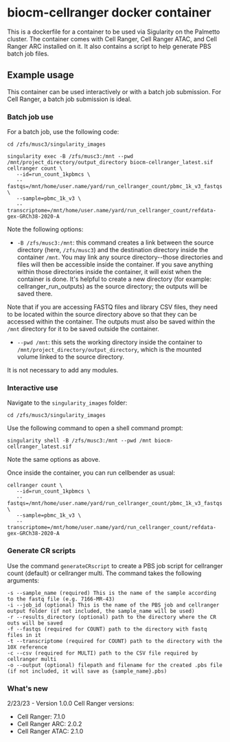 # biocm-cellranger docker container

This is a dockerfile for a container to be used via Sigularity on the 
Palmetto cluster. The container comes with Cell Ranger, Cell Ranger ATAC, and Cell Ranger ARC installed on it. It also contains a script to help generate PBS batch job files.

## Example usage

This container can be used interactively or with a batch job submission. For Cell Ranger, a batch job submission is ideal.


### Batch job use

For a batch job, use the following code:
```
cd /zfs/musc3/singularity_images

singularity exec -B /zfs/musc3:/mnt --pwd /mnt/project_directory/output_directory biocm-cellranger_latest.sif cellranger count \
   --id=run_count_1kpbmcs \
   --fastqs=/mnt/home/user.name/yard/run_cellranger_count/pbmc_1k_v3_fastqs \
   --sample=pbmc_1k_v3 \
   --transcriptome=/mnt/home/user.name/yard/run_cellranger_count/refdata-gex-GRCh38-2020-A
```
Note the following options:
- `-B /zfs/musc3:/mnt`: this command creates a link between the source directory (here, `/zfs/musc3`) and the destination directory inside the container `/mnt`. You may link any source directory--those directories and files will then be accessible inside the container. If you save anything within those directories inside the container, it will exist when the container is done. It's helpful to create a new directory (for example: cellranger_run_outputs) as the source directory; the outputs will be saved there.

Note that if you are accessing FASTQ files and library CSV files, they need to be located within the source directory above so that they can be accessed within the container. The outputs must also be saved within the `/mnt` directory for it to be saved outside the container.

- `--pwd /mnt`: this sets the working directory inside the container to `/mnt/project_directory/output_directory`, which is the mounted volume linked to the source directory.

It is not necessary to add any modules.

### Interactive use

Navigate to the `singularity_images` folder:
```
cd /zfs/musc3/singularity_images
```

Use the following command to open a shell command prompt:

```
singularity shell -B /zfs/musc3:/mnt --pwd /mnt biocm-cellranger_latest.sif
```

Note the same options as above.

Once inside the container, you can run cellbender as usual:
```
cellranger count \
   --id=run_count_1kpbmcs \
   --fastqs=/mnt/home/user.name/yard/run_cellranger_count/pbmc_1k_v3_fastqs \
   --sample=pbmc_1k_v3 \
   --transcriptome=/mnt/home/user.name/yard/run_cellranger_count/refdata-gex-GRCh38-2020-A
```

### Generate CR scripts
Use the command `generateCRscript` to create a PBS job script for cellranger count (default) or cellranger multi. The command takes the following arguments:
```
-s --sample_name (required) This is the name of the sample according to the fastq file (e.g. 7166-MR-43)
-i --job_id (optional) This is the name of the PBS job and cellranger output folder (if not included, the sample_name will be used)
-r --results_directory (optional) path to the directory where the CR outs will be saved
-f --fastqs (required for COUNT) path to the directory with fastq files in it
-t --transcriptome (required for COUNT) path to the directory with the 10X reference
-c --csv (required for MULTI) path to the CSV file required by cellranger multi
-o --output (optional) filepath and filename for the created .pbs file (if not included, it will save as {sample_name}.pbs)
```

### What's new

2/23/23 - Version 1.0.0
Cell Ranger versions:
- Cell Ranger: 7.1.0
- Cell Ranger ARC: 2.0.2
- Cell Ranger ATAC: 2.1.0


